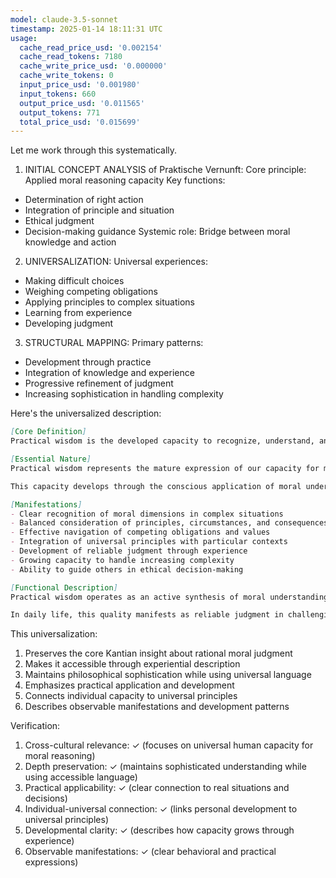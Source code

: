 ```yaml
---
model: claude-3.5-sonnet
timestamp: 2025-01-14 18:11:31 UTC
usage:
  cache_read_price_usd: '0.002154'
  cache_read_tokens: 7180
  cache_write_price_usd: '0.000000'
  cache_write_tokens: 0
  input_price_usd: '0.001980'
  input_tokens: 660
  output_price_usd: '0.011565'
  output_tokens: 771
  total_price_usd: '0.015699'
---
```


Let me work through this systematically.

1. INITIAL CONCEPT ANALYSIS of Praktische Vernunft:
Core principle: Applied moral reasoning capacity
Key functions: 
- Determination of right action
- Integration of principle and situation
- Ethical judgment
- Decision-making guidance
Systemic role: Bridge between moral knowledge and action

2. UNIVERSALIZATION:
Universal experiences:
- Making difficult choices
- Weighing competing obligations
- Applying principles to complex situations
- Learning from experience
- Developing judgment

3. STRUCTURAL MAPPING:
Primary patterns:
- Development through practice
- Integration of knowledge and experience
- Progressive refinement of judgment
- Increasing sophistication in handling complexity

Here's the universalized description:

```markdown
[Core Definition]
Practical wisdom is the developed capacity to recognize, understand, and effectively navigate moral situations through reasoned judgment. It enables one to bridge the gap between ethical understanding and concrete action, integrating principle with circumstance to determine right conduct in complex situations.

[Essential Nature]
Practical wisdom represents the mature expression of our capacity for moral reasoning in action. Unlike purely theoretical understanding or mere tactical cleverness, it embodies the integration of ethical insight with practical judgment. This quality enables us to recognize the moral dimension of situations, weigh competing considerations, and determine appropriate action while maintaining integrity of principle.

This capacity develops through the conscious application of moral understanding to real situations, refined by reflection on experience and deepened through confrontation with increasingly complex challenges. It manifests as a kind of ethical expertise that combines clarity of principle with nuanced appreciation of circumstance.

[Manifestations]
- Clear recognition of moral dimensions in complex situations
- Balanced consideration of principles, circumstances, and consequences
- Effective navigation of competing obligations and values
- Integration of universal principles with particular contexts
- Development of reliable judgment through experience
- Growing capacity to handle increasing complexity
- Ability to guide others in ethical decision-making

[Functional Description]
Practical wisdom operates as an active synthesis of moral understanding and experiential knowledge. It develops through a continuous cycle of application, reflection, and refinement, where theoretical knowledge is tested against reality and modified through experience. This faculty enables us to recognize patterns in moral situations, anticipate consequences, and identify appropriate responses that honor both principle and circumstance.

In daily life, this quality manifests as reliable judgment in challenging situations, the ability to find ethically sound solutions to complex problems, and the capacity to help others navigate moral difficulties. It shows itself in the way we handle conflicts between competing obligations, adapt universal principles to particular circumstances, and maintain ethical integrity while achieving practical objectives.
```

This universalization:
1. Preserves the core Kantian insight about rational moral judgment
2. Makes it accessible through experiential description
3. Maintains philosophical sophistication while using universal language
4. Emphasizes practical application and development
5. Connects individual capacity to universal principles
6. Describes observable manifestations and development patterns

Verification:
1. Cross-cultural relevance: ✓ (focuses on universal human capacity for moral reasoning)
2. Depth preservation: ✓ (maintains sophisticated understanding while using accessible language)
3. Practical applicability: ✓ (clear connection to real situations and decisions)
4. Individual-universal connection: ✓ (links personal development to universal principles)
5. Developmental clarity: ✓ (describes how capacity grows through experience)
6. Observable manifestations: ✓ (clear behavioral and practical expressions)